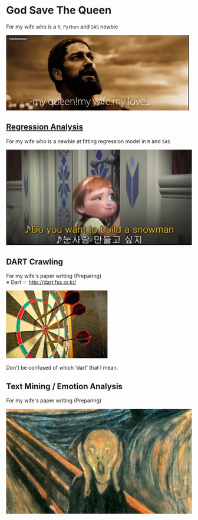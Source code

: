 # God Save The Queen

For my wife who is a `R`, `Python` and `SAS` newbie

![300 my queen my wife my love](Images/300%20my%20queen%20my%20wife%20my%20love.gif)


## [Regression Analysis](/Regression%20Analysis#do-you-wanna-fit-a-linear-regression-model)
For my wife who is a newbie at fitting regression model in `R` and `SAS`

![Do you want to build a snowman](Regression%20Analysis/Images/Do%20you%20want%20to%20build%20a%20snowman.png)


## DART Crawling
For my wife's paper writing (Preparing)  
※ Dart ☞ http://dart.fss.or.kr/  

![dart](DART%20Crawling/Images/Dart_wikipedia.jpg)

Don't be confused of which 'dart' that I mean.


## Text Mining / Emotion Analysis
For my wife's paper writing (Preparing)

![Munch Scream](Emotion%20Analysis/Images/Munch_Scream.jpg)